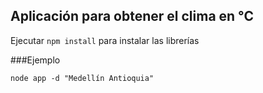 ## Aplicación para obtener el clima en °C

Ejecutar ```npm install``` para instalar las librerías

###Ejemplo

```
node app -d "Medellín Antioquia"
```

